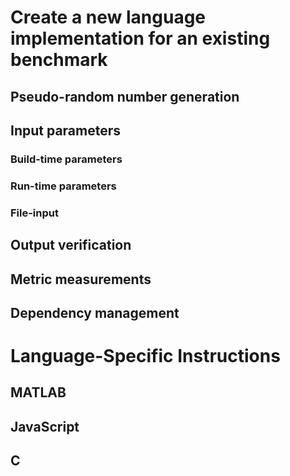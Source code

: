 # Create a new language implementation for an existing benchmark

## Pseudo-random number generation

## Input parameters

### Build-time parameters

### Run-time parameters

### File-input

## Output verification

## Metric measurements

## Dependency management

# Language-Specific Instructions

## MATLAB

## JavaScript

## C
